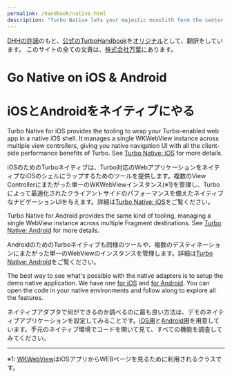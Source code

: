 ```yaml
---
permalink: /handbook/native.html
description: "Turbo Native lets your majestic monolith form the center of your native iOS and Android apps, with seamless transitions between web and native sections."
---
```


[DHHの許諾](https://github.com/hotwired/turbo-site/issues/96)のもと、[公式のTurboHandbook](https://turbo.hotwired.dev/handbook/introduction)を[オリジナル](https://github.com/hotwired/turbo-site/commit/59943d962b37a02c1dcb68ebaa1057f713a45975)として、翻訳をしています。
このサイトの全ての文責は、[株式会社万葉](https://everyleaf.com/)にあります。

# Go Native on iOS & Android
# iOSとAndroidをネイティブにやる 

Turbo Native for iOS provides the tooling to wrap your Turbo-enabled web app in a native iOS shell. It manages a single WKWebView instance across multiple view controllers, giving you native navigation UI with all the client-side performance benefits of Turbo. See <a href="https://github.com/hotwired/turbo-ios">Turbo Native: iOS</a> for more details.

iOSのためのTurboネイティブは、Turbo対応のWebアプリケーションをネイティブなiOSのシェルにラップするためのツールを提供します。複数のView Controllerにまたがった単一のWKWebViewインスタンス(※1)を管理し、Turboによって最適化されたクライアントサイドのパフォーマンスを備えたネイティブなナビゲーションUIを与えます。詳細は<a href="https://github.com/hotwired/turbo-ios">Turbo Native: iOS</a>をご覧ください。


Turbo Native for Android provides the same kind of tooling, managing a single WebView instance across multiple Fragment destinations. See <a href="https://github.com/hotwired/turbo-android">Turbo Native: Android</a> for more details.

AndroidのためのTurboネイティブも同様のツールや、複数のデスティネーションにまたがった単一のWebViewのインスタンスを管理します。詳細は<a href="https://github.com/hotwired/turbo-android">Turbo Native: Android</a>をご覧ください。

The best way to see what's possible with the native adapters is to setup the demo native application. We have one [for iOS](https://github.com/hotwired/turbo-ios/blob/main/Demo/README.md) and [for Android](https://github.com/hotwired/turbo-android/blob/main/demo/README.md). You can open the code in your native environments and follow along to explore all the features.

ネイティブアダプタで何ができるのか調べるのに最も良い方法は、デモのネイティブアプリケーションを設定してみることです。[iOS用](https://github.com/hotwired/turbo-ios/blob/main/Demo/README.md)と[Android用](https://github.com/hotwired/turbo-android/blob/main/demo/README.md)を用意しています。手元のネイティブ環境でコードを開いて見て、すべての機能を調査してみてください。

-----
※1: [WKWebView](https://developer.apple.com/documentation/webkit/wkwebview)はiOSアプリからWEBページを見るために利用されるクラスです。
